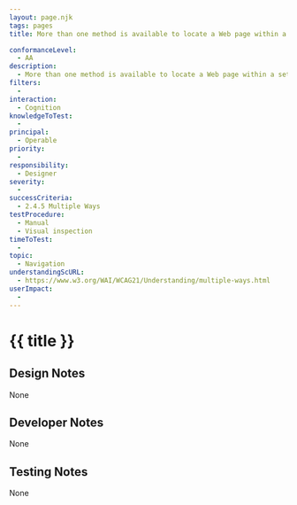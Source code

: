 ```yaml
---
layout: page.njk
tags: pages
title: More than one method is available to locate a Web page within a set of Web pages

conformanceLevel:
  - AA
description:
  - More than one method is available to locate a Web page within a set of Web pages
filters:
  -
interaction:
  - Cognition
knowledgeToTest:
  -
principal:
  - Operable
priority:
  -
responsibility:
  - Designer
severity:
  -
successCriteria:
  - 2.4.5 Multiple Ways
testProcedure:
  - Manual
  - Visual inspection
timeToTest:
  -
topic:
  - Navigation
understandingScURL:
  - https://www.w3.org/WAI/WCAG21/Understanding/multiple-ways.html
userImpact:
  -
---
```


# {{ title }}

## Design Notes

None

## Developer Notes

None

## Testing Notes

None
